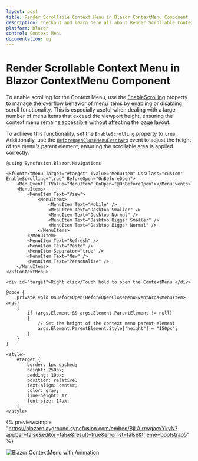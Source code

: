 ```yaml
---
layout: post
title: Render Scrollable Context Menu in Blazor ContextMenu Component | Syncfusion
description: Checkout and learn here all about Render Scrollable Context Menu in Syncfusion Blazor ContextMenu component and more.
platform: Blazor
control: Context Menu
documentation: ug
---
```


# Render Scrollable Context Menu in Blazor ContextMenu Component

To enable scrolling for the Context Menu, use the [EnableScrolling](https://help.syncfusion.com/cr/blazor/Syncfusion.Blazor.Navigations.SfContextMenu-1.html#Syncfusion_Blazor_Navigations_SfContextMenu_1_EnableScrolling) property to manage the overflow behavior of menu items by enabling or disabling scroll functionality. This is especially useful when dealing with a large number of menu items that exceed the viewport height, ensuring the context menu remains accessible without affecting the page layout.

To achieve this functionality, set the `EnableScrolling` property to `true`. Additionally, use the [`BeforeOpenCloseMenuEventArg`](https://help.syncfusion.com/cr/blazor/Syncfusion.Blazor.Navigations.MenuEvents-1.html#Syncfusion_Blazor_Navigations_MenuEvents_1_BeforeOpenCloseMenuEventArg.html) event to adjust the height of the menu's parent element, ensuring the scrollable area is applied correctly.

```cshtml
@using Syncfusion.Blazor.Navigations

<SfContextMenu Target="#target" TValue="MenuItem" CssClass="custom" EnableScrolling="true" BeforeOpen="OnBeforeOpen">
    <MenuEvents TValue="MenuItem" OnOpen="@OnBeforeOpen"></MenuEvents>
    <MenuItems>
        <MenuItem Text="View">
            <MenuItems>
                <MenuItem Text="Mobile" />
                <MenuItem Text="Desktop Smaller" />
                <MenuItem Text="Desktop Normal" />
                <MenuItem Text="Desktop Bigger Smaller" />
                <MenuItem Text="Desktop Bigger Normal" />
            </MenuItems>
        </MenuItem>
        <MenuItem Text="Refresh" />
        <MenuItem Text="Paste" />
        <MenuItem Separator="true" />
        <MenuItem Text="New" />
        <MenuItem Text="Personalize" />
    </MenuItems>
</SfContextMenu>

<div id="target">Right click/Touch hold to open the ContextMenu </div>

@code {
    private void OnBeforeOpen(BeforeOpenCloseMenuEventArgs<MenuItem> args)
    {
        if (args.Element && args.Element.ParentElement != null)
        {
            // Set the height of the context menu parent element
            args.Element.ParentElement.Style["height"] = "150px";
        }
    }
}

<style>
    #target {
        border: 1px dashed;
        height: 250px;
        padding: 10px;
        position: relative;
        text-align: center;
        color: gray;
        line-height: 17;
        font-size: 14px;
    }
</style>

```

{% previewsample "https://blazorplayground.syncfusion.com/embed/BjLAirrwgacxYkyN?appbar=false&editor=false&result=true&errorlist=false&theme=bootstrap5" %}

![Blazor ContextMenu with Animation](./../images/blazor-contextmenu-component.png)